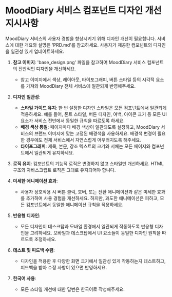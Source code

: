 # MoodDiary 서비스 컴포넌트 디자인 개선 지시사항

MoodDiary 서비스의 사용자 경험을 향상시키기 위해 디자인 개선이 필요합니다. 서비스에 대한 개요와 설명은 'PRD.md'를 참고하세요. 사용자가 제공한 컴포넌트의 디자인을 일관성 있게 업데이트하세요.

1. **참고 이미지**: 'base_design.png' 파일을 참고하여 MoodDiary 서비스 컴포넌트의 전반적인 디자인을 개선하세요.

    - 참고 이미지에서 색상, 레이아웃, 타이포그래피, 버튼 스타일 등의 시각적 요소를 가져와 MoodDiary 전체 서비스에 일관되게 반영해주세요.

2. **디자인 일관성**:

    - **스타일 가이드 유지**: 한 번 설정한 디자인 스타일은 모든 컴포넌트에서 일관되게 적용하세요. 예를 들어, 폰트 스타일, 버튼 디자인, 여백, 아이콘 크기 등 모든 UI 요소가 서비스 전반에서 동일한 규칙을 따르도록 하세요.
    - **배경 색상 통일**: 페이지마다 배경 색상이 일관되도록 설정하고, MoodDiary 서비스의 브랜드 이미지에 맞는 고정된 배경색을 사용하세요. 배경색 변경이 필요한 경우에도 전체 서비스에서 자연스럽게 어우러지도록 해주세요.
    - **타이포그래피**: 제목, 본문, 강조 텍스트의 크기와 서체는 모든 페이지와 컴포넌트에서 일관되게 유지하세요.

3. **로직 유지**: 컴포넌트의 기능적 로직은 변경하지 않고 스타일만 개선하세요. HTML 구조와 자바스크립트 로직은 그대로 유지되어야 합니다.

4. **미세한 애니메이션 효과**:

    - 사용자 상호작용 시 버튼 클릭, 호버, 또는 전환 애니메이션과 같은 미세한 효과를 추가하여 사용 경험을 개선하세요. 하지만, 과도한 애니메이션은 피하고, 모든 컴포넌트에서 동일한 애니메이션 규칙을 적용하세요.

5. **반응형 디자인**:

    - 모든 디자인이 데스크탑과 모바일 환경에서 일관되게 작동하도록 반응형 디자인을 고려하세요. 모바일과 데스크탑에서 UI 요소들이 동일한 디자인 원칙을 따르도록 조정하세요.

6. **테스트 및 피드백 수렴**:

    - 디자인을 적용한 후 다양한 화면 크기에서 일관성 있게 작동하는지 테스트하고, 피드백을 받아 수정 사항이 있으면 반영하세요.

7. **한국어 사용**:
    - 모든 스타일 개선에 대한 답변은 한국어로 작성해주세요.
